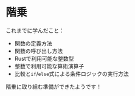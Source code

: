 # 階乗

これまでに学んだこと：

- 関数の定義方法
- 関数の呼び出し方法
- Rustで利用可能な整数型
- 整数で利用可能な算術演算子
- 比較と`if`/`else`式による条件ロジックの実行方法

階乗に取り組む準備ができたようです！